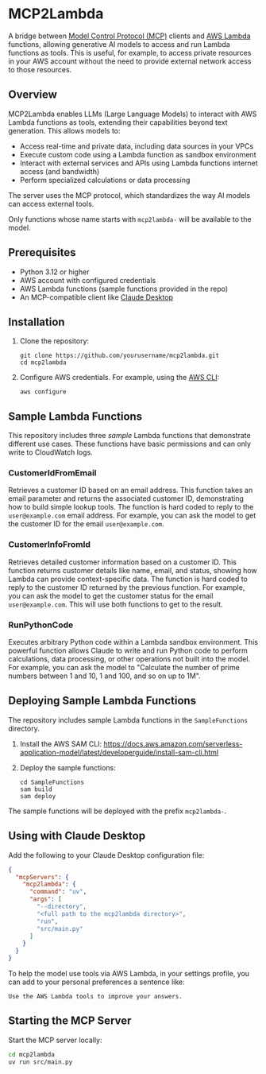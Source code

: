# MCP2Lambda

A bridge between [Model Control Protocol (MCP)](https://github.com/modelcontextprotocol) clients and [AWS Lambda](https://aws.amazon.com/lambda/) functions, allowing generative AI models to access and run Lambda functions as tools. This is useful, for example, to access private resources in your AWS account without the need to provide external network access to those resources.

## Overview

MCP2Lambda enables LLMs (Large Language Models) to interact with AWS Lambda functions as tools, extending their capabilities beyond text generation. This allows models to:

- Access real-time and private data, including data sources in your VPCs
- Execute custom code using a Lambda function as sandbox environment
- Interact with external services and APIs using Lambda functions internet access (and bandwidth)
- Perform specialized calculations or data processing

The server uses the MCP protocol, which standardizes the way AI models can access external tools.

Only functions whose name starts with `mcp2lambda-` will be available to the model.

## Prerequisites

- Python 3.12 or higher
- AWS account with configured credentials
- AWS Lambda functions (sample functions provided in the repo)
- An MCP-compatible client like [Claude Desktop](https://docs.anthropic.com/en/docs/claude-desktop)

## Installation

1. Clone the repository:
   ```
   git clone https://github.com/yourusername/mcp2lambda.git
   cd mcp2lambda
   ```

2. Configure AWS credentials. For example, using the [AWS CLI](https://aws.amazon.com/cli):
   ```
   aws configure
   ```

## Sample Lambda Functions

This repository includes three *sample* Lambda functions that demonstrate different use cases. These functions have basic permissions and can only write to CloudWatch logs.

### CustomerIdFromEmail
Retrieves a customer ID based on an email address. This function takes an email parameter and returns the associated customer ID, demonstrating how to build simple lookup tools. The function is hard coded to reply to the `user@example.com` email address. For example, you can ask the model to get the customer ID for the email `user@example.com`.

### CustomerInfoFromId
Retrieves detailed customer information based on a customer ID. This function returns customer details like name, email, and status, showing how Lambda can provide context-specific data. The function is hard coded to reply to the customer ID returned by the previous function. For example, you can ask the model to get the customer status for the email `user@example.com`. This will use both functions to get to the result.

### RunPythonCode
Executes arbitrary Python code within a Lambda sandbox environment. This powerful function allows Claude to write and run Python code to perform calculations, data processing, or other operations not built into the model. For example, you can ask the model to "Calculate the number of prime numbers between 1 and 10, 1 and 100, and so on up to 1M".

## Deploying Sample Lambda Functions

The repository includes sample Lambda functions in the `SampleFunctions` directory.

1. Install the AWS SAM CLI: https://docs.aws.amazon.com/serverless-application-model/latest/developerguide/install-sam-cli.html

2. Deploy the sample functions:
   ```
   cd SampleFunctions
   sam build
   sam deploy
   ```

The sample functions will be deployed with the prefix `mcp2lambda-`.

## Using with Claude Desktop

Add the following to your Claude Desktop configuration file:

```json
{
  "mcpServers": {
    "mcp2lambda": {
      "command": "uv",
      "args": [
        "--directory",
        "<full path to the mcp2lambda directory>",
        "run",
        "src/main.py"
      ]
    }
  }
}
```

To help the model use tools via AWS Lambda, in your settings profile, you can add to your personal preferences a sentence like:

```
Use the AWS Lambda tools to improve your answers.
```

## Starting the MCP Server

Start the MCP server locally:

```sh
cd mcp2lambda
uv run src/main.py
```
